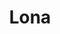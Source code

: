 ---
title: Lona
intro: Tools for building design systems and using them to generate cross-platform code, Sketch files, and other artifacts.
link: https://github.com/airbnb/Lona
category:
- Design-to-code
image: "lona.png"
---
